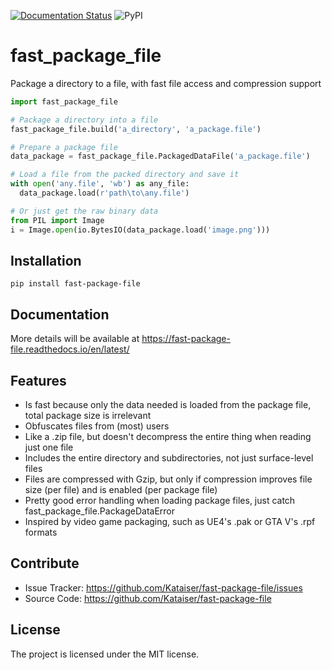 [![Documentation Status](https://readthedocs.org/projects/fast-package-file/badge/?version=latest)](https://fast-package-file.readthedocs.io/en/latest/?badge=latest)
![PyPI](https://img.shields.io/pypi/v/fast-package-file.svg)

# fast_package_file
Package a directory to a file, with fast file access and compression support

```python
import fast_package_file

# Package a directory into a file
fast_package_file.build('a_directory', 'a_package.file')

# Prepare a package file
data_package = fast_package_file.PackagedDataFile('a_package.file')

# Load a file from the packed directory and save it
with open('any.file', 'wb') as any_file:
  data_package.load(r'path\to\any.file')

# Or just get the raw binary data
from PIL import Image
i = Image.open(io.BytesIO(data_package.load('image.png')))
```

Installation
------------
	pip install fast-package-file

Documentation
-------------
More details will be available at https://fast-package-file.readthedocs.io/en/latest/

Features
--------

- Is fast because only the data needed is loaded from the package file, total package size is irrelevant
- Obfuscates files from (most) users
- Like a .zip file, but doesn't decompress the entire thing when reading just one file
- Includes the entire directory and subdirectories, not just surface-level files
- Files are compressed with Gzip, but only if compression improves file size (per file) and is enabled (per package file)
- Pretty good error handling when loading package files, just catch fast_package_file.PackageDataError
- Inspired by video game packaging, such as UE4's .pak or GTA V's .rpf formats

Contribute
----------

- Issue Tracker: https://github.com/Kataiser/fast-package-file/issues
- Source Code: https://github.com/Kataiser/fast-package-file

License
-------

The project is licensed under the MIT license.
